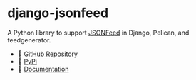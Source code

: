 # django-jsonfeed

A Python library to support [JSONFeed](https://jsonfeed.org/) in Django, Pelican, and feedgenerator.

* 🐙 [GitHub Repository](https://github.com/myles/django-jsonfeed)
* 🐍 [PyPi](https://pypi.org/project/django-jsonfeed/)
* 📖 [Documentation](https://django-jsonfeed.readthedocs.io/en/latest/)




